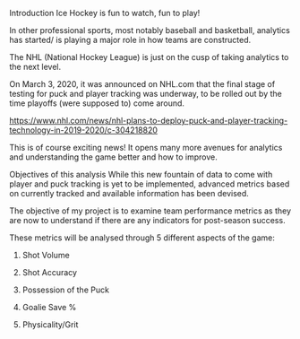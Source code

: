 Introduction
Ice Hockey is fun to watch, fun to play!

In other professional sports, most notably baseball and basketball, analytics has started/ is playing a major role in how teams are constructed.

The NHL (National Hockey League) is just on the cusp of taking analytics to the next level.

On March 3, 2020, it was announced on NHL.com that the final stage of testing for puck and player tracking was underway, to be rolled out by the time playoffs (were supposed to) come around.

https://www.nhl.com/news/nhl-plans-to-deploy-puck-and-player-tracking-technology-in-2019-2020/c-304218820

This is of course exciting news! It opens many more avenues for analytics and understanding the game better and how to improve.

Objectives of this analysis
While this new fountain of data to come with player and puck tracking is yet to be implemented, advanced metrics based on currently tracked and available information has been devised.

The objective of my project is to examine team performance metrics as they are now to understand if there are any indicators for post-season success.

These metrics will be analysed through 5 different aspects of the game:

1) Shot Volume

2) Shot Accuracy

3) Possession of the Puck

4) Goalie Save %

5) Physicality/Grit